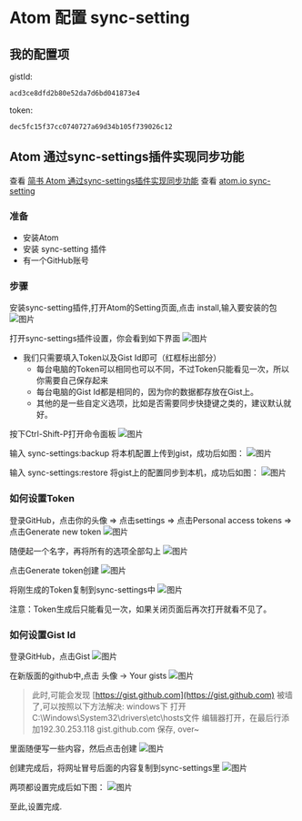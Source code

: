# Atom 配置 sync-setting

## 我的配置项 ##
gistId:

`acd3ce8dfd2b80e52da7d6bd041873e4`

token:

`dec5fc15f37cc0740727a69d34b105f739026c12`

## Atom 通过sync-settings插件实现同步功能 ##
查看 [简书 Atom 通过sync-settings插件实现同步功能](https://www.jianshu.com/p/fb8eda173e81)
查看 [atom.io sync-setting](https://atom.io/packages/sync-settings)

### 准备 ###
- 安装Atom
- 安装 sync-setting 插件
- 有一个GitHub账号

### 步骤 ###
安装sync-setting插件,打开Atom的Setting页面,点击 install,输入要安装的包
![图片](https://dev.tencent.com/api/project/4121910/files/4764870/imagePreview)

打开sync-settings插件设置，你会看到如下界面
![图片](https://dev.tencent.com/api/project/4121910/files/4764792/imagePreview)

- 我们只需要填入Token以及Gist Id即可（红框标出部分）
    - 每台电脑的Token可以相同也可以不同，不过Token只能看见一次，所以你需要自己保存起来
    - 每台电脑的Gist Id都是相同的，因为你的数据都存放在Gist上。
    - 其他的是一些自定义选项，比如是否需要同步快捷键之类的，建议默认就好。

按下Ctrl-Shift-P打开命令面板
![图片](https://dev.tencent.com/api/project/4121910/files/4764809/imagePreview)

输入 sync-settings:backup 将本机配置上传到gist，成功后如图：
![图片](https://dev.tencent.com/api/project/4121910/files/4764813/imagePreview)

输入 sync-settings:restore 将gist上的配置同步到本机，成功后如图：
![图片](https://dev.tencent.com/api/project/4121910/files/4764819/imagePreview)

### 如何设置Token ###
登录GitHub，点击你的头像 => 点击settings => 点击Personal access tokens => 点击Generate new token
![图片](https://dev.tencent.com/api/project/4121910/files/4764826/imagePreview)

随便起一个名字，再将所有的选项全部勾上
![图片](https://dev.tencent.com/api/project/4121910/files/4764827/imagePreview)

点击Generate token创建
![图片](https://dev.tencent.com/api/project/4121910/files/4764831/imagePreview)

将刚生成的Token复制到sync-settings中
![图片](https://dev.tencent.com/api/project/4121910/files/4764833/imagePreview)

注意：Token生成后只能看见一次，如果关闭页面后再次打开就看不见了。

### 如何设置Gist Id ###
登录GitHub，点击Gist
![图片](https://dev.tencent.com/api/project/4121910/files/4764844/imagePreview)

在新版面的github中,点击 头像 -> Your gists
![图片](https://dev.tencent.com/api/project/4121910/files/4764848/imagePreview)

> 此时,可能会发现 [https://gist.github.com](https://gist.github.com) 被墙了,可以按照以下方法解决:
> windows下 打开C:\Windows\System32\drivers\etc\hosts文件
> 编辑器打开，在最后行添加192.30.253.118 gist.github.com
> 保存, over~

里面随便写一些内容，然后点击创建
![图片](https://dev.tencent.com/api/project/4121910/files/4764875/imagePreview)

创建完成后，将网址冒号后面的内容复制到sync-settings里
![图片](https://dev.tencent.com/api/project/4121910/files/4764879/imagePreview)

两项都设置完成后如下图：
![图片](https://dev.tencent.com/api/project/4121910/files/4764885/imagePreview)

至此,设置完成.
